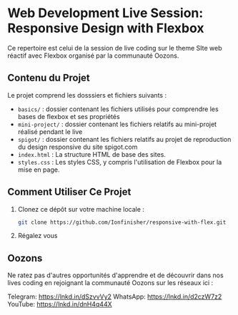 # Web Development Live Session: Responsive Design with Flexbox

Ce repertoire est celui de la session de live coding sur le theme SIte web réactif avec Flexbox organisé par la communauté Oozons.

## Contenu du Projet

Le projet comprend les dosssiers et fichiers suivants :

- `basics/` : dossier contenant les fichiers utilisés pour comprendre les bases de flexbox et ses propriétés
- `mini-project/` : dossier contenant les fichiers relatifs au mini-projet réalisé pendant le live
- `spigot/` : dossier contenant les fichiers relatifs au projet de reproduction du design responsive du site spigot.com
- `index.html` : La structure HTML de base des sites.
- `styles.css` : Les styles CSS, y compris l'utilisation de Flexbox pour la mise en page.

## Comment Utiliser Ce Projet

1. Clonez ce dépôt sur votre machine locale :

   ```bash
   git clone https://github.com/Ionfinisher/responsive-with-flex.git
   ```

2. Régalez vous

## Oozons

Ne ratez pas d'autres opportunités d'apprendre et de découvrir dans nos lives coding en rejoignant la communauté Oozons sur les réseaux ici :

Telegram: https://lnkd.in/dSzvvVy2
WhatsApp: https://lnkd.in/d2czW7z2
YouTube: https://lnkd.in/dnH4q44X
